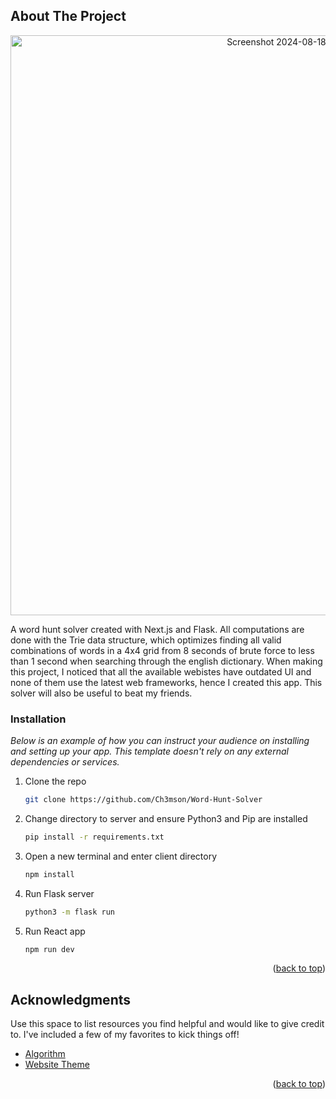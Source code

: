 
<a id="readme-top"></a>

<!-- ABOUT THE PROJECT -->
## About The Project

<p align="center">
  <img width="928" alt="Screenshot 2024-08-18 at 6 49 13 PM" src="https://github.com/user-attachments/assets/97af11c3-5e9c-45e9-9e28-ac468e4eda6b">
</p>

A word hunt solver created with Next.js and Flask. All computations are done with the Trie data structure, which optimizes finding all valid combinations of words in a 4x4 grid from 8 seconds of brute force to less than 1 second when searching through the english dictionary. When making this project, I noticed that all the available webistes have outdated UI and none of them use the latest web frameworks, hence I created this app. This solver will also be useful to beat my friends.

### Installation

_Below is an example of how you can instruct your audience on installing and setting up your app. This template doesn't rely on any external dependencies or services._

1. Clone the repo
   ```sh
   git clone https://github.com/Ch3mson/Word-Hunt-Solver
   ```
2. Change directory to server and ensure Python3 and Pip are installed
   ```sh
   pip install -r requirements.txt
   ```
4. Open a new terminal and enter client directory
   ```sh
   npm install
   ```
5. Run Flask server
   ```sh
   python3 -m flask run
   ```
6. Run React app
   ```sh
   npm run dev
   ```

<p align="right">(<a href="#readme-top">back to top</a>)</p>

<!-- ACKNOWLEDGMENTS -->
## Acknowledgments

Use this space to list resources you find helpful and would like to give credit to. I've included a few of my favorites to kick things off!

* [Algorithm](https://www.youtube.com/watch?v=H88R7XlGSDo)
* [Website Theme](https://animated-fluent-emoji.vercel.app/)

<p align="right">(<a href="#readme-top">back to top</a>)</p>

